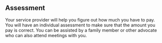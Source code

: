 ##  Assessment

Your service provider will help you figure out how much you have to pay. You
will have an individual assessment to make sure that the amount you pay is
correct. You can be assisted by a family member or other advocate who can also
attend meetings with you.
